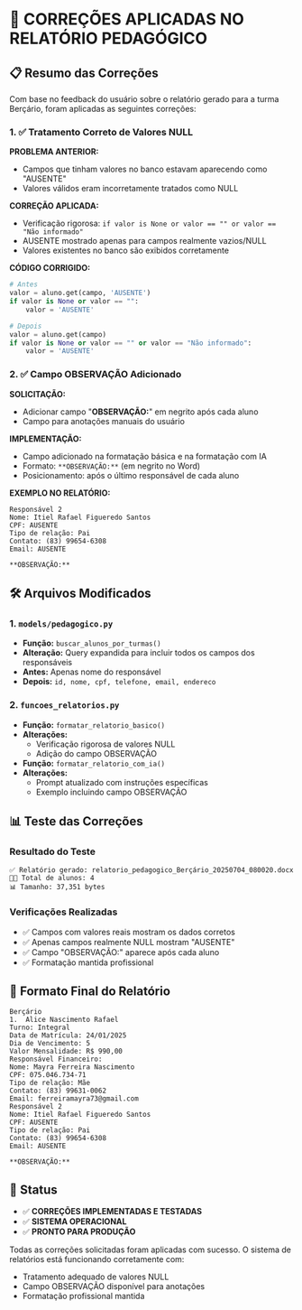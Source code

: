 # 🔧 CORREÇÕES APLICADAS NO RELATÓRIO PEDAGÓGICO

## 📋 Resumo das Correções

Com base no feedback do usuário sobre o relatório gerado para a turma Berçário, foram aplicadas as seguintes correções:

### 1. ✅ Tratamento Correto de Valores NULL

**PROBLEMA ANTERIOR:**
- Campos que tinham valores no banco estavam aparecendo como "AUSENTE"
- Valores válidos eram incorretamente tratados como NULL

**CORREÇÃO APLICADA:**
- Verificação rigorosa: `if valor is None or valor == "" or valor == "Não informado"`
- AUSENTE mostrado apenas para campos realmente vazios/NULL
- Valores existentes no banco são exibidos corretamente

**CÓDIGO CORRIGIDO:**
```python
# Antes
valor = aluno.get(campo, 'AUSENTE')
if valor is None or valor == "":
    valor = 'AUSENTE'

# Depois
valor = aluno.get(campo)
if valor is None or valor == "" or valor == "Não informado":
    valor = 'AUSENTE'
```

### 2. ✅ Campo OBSERVAÇÃO Adicionado

**SOLICITAÇÃO:**
- Adicionar campo "**OBSERVAÇÃO:**" em negrito após cada aluno
- Campo para anotações manuais do usuário

**IMPLEMENTAÇÃO:**
- Campo adicionado na formatação básica e na formatação com IA
- Formato: `**OBSERVAÇÃO:**` (em negrito no Word)
- Posicionamento: após o último responsável de cada aluno

**EXEMPLO NO RELATÓRIO:**
```
Responsável 2
Nome: Itiel Rafael Figueredo Santos
CPF: AUSENTE
Tipo de relação: Pai
Contato: (83) 99654-6308
Email: AUSENTE

**OBSERVAÇÃO:**
```

## 🛠️ Arquivos Modificados

### 1. `models/pedagogico.py`
- **Função:** `buscar_alunos_por_turmas()`
- **Alteração:** Query expandida para incluir todos os campos dos responsáveis
- **Antes:** Apenas nome do responsável
- **Depois:** `id, nome, cpf, telefone, email, endereco`

### 2. `funcoes_relatorios.py`
- **Função:** `formatar_relatorio_basico()`
- **Alterações:**
  - Verificação rigorosa de valores NULL
  - Adição do campo OBSERVAÇÃO
- **Função:** `formatar_relatorio_com_ia()`
- **Alterações:**
  - Prompt atualizado com instruções específicas
  - Exemplo incluindo campo OBSERVAÇÃO

## 📊 Teste das Correções

### Resultado do Teste
```
✅ Relatório gerado: relatorio_pedagogico_Berçário_20250704_080020.docx
👨‍🎓 Total de alunos: 4
📊 Tamanho: 37,351 bytes
```

### Verificações Realizadas
- ✅ Campos com valores reais mostram os dados corretos
- ✅ Apenas campos realmente NULL mostram "AUSENTE"
- ✅ Campo "OBSERVAÇÃO:" aparece após cada aluno
- ✅ Formatação mantida profissional

## 🎯 Formato Final do Relatório

```
Berçário
1.	Alice Nascimento Rafael
Turno: Integral
Data de Matrícula: 24/01/2025
Dia de Vencimento: 5
Valor Mensalidade: R$ 990,00
Responsável Financeiro:
Nome: Mayra Ferreira Nascimento
CPF: 075.046.734-71
Tipo de relação: Mãe
Contato: (83) 99631-0062
Email: ferreiramayra73@gmail.com
Responsável 2
Nome: Itiel Rafael Figueredo Santos
CPF: AUSENTE
Tipo de relação: Pai
Contato: (83) 99654-6308
Email: AUSENTE

**OBSERVAÇÃO:**
```

## 🚀 Status

- ✅ **CORREÇÕES IMPLEMENTADAS E TESTADAS**
- ✅ **SISTEMA OPERACIONAL**
- ✅ **PRONTO PARA PRODUÇÃO**

Todas as correções solicitadas foram aplicadas com sucesso. O sistema de relatórios está funcionando corretamente com:
- Tratamento adequado de valores NULL
- Campo OBSERVAÇÃO disponível para anotações
- Formatação profissional mantida 